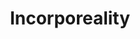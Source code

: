 ---
title: "Incorporeality"

ability:
  description: |
    Spectres, wraiths, and a few other creatures lack physical bodies. Such creatures are insubstantial and can't be touched by nonmagical matter or energy. Likewise, they cannot manipulate objects or exert physical force on objects. However, incorporeal beings have a tangible presence that sometimes seems like a physical attack against a corporeal creature.

    Incorporeal creatures are present on the same plane as the characters, and characters have some chance to affect them.

    Incorporeal creatures can be harmed only by other incorporeal creatures, by magic weapons, or by spells, spell-like effects, or supernatural effects. They are immune to all nonmagical attack forms. They are not burned by normal fires, affected by natural cold, or harmed by mundane acids.

    Even when struck by magic or magic weapons, an incorporeal creature has a 50% chance to ignore any damage from a corporeal source &ndash; except for a force effector damage dealt by a ghost touch weapon.

    Incorporeal creatures are immune to critical hits, extra damage from being favored enemies, and from sneak attacks. They move in any direction (including up or down) at will. They do not need to walk on the ground. They can pass through solid objects at will, although they cannot see when their eyes are within solid matter.

    Incorporeal creatures hiding inside solid objects get a +2 circumstance bonus on _listen_ checks, because solid objects carry sound well. Pinpointing an opponent from inside a solid object uses the same rules as pinpointing invisible opponents (see <a href="#invisibility">Invisibility</a>, below).

    Incorporeal creatures are inaudible unless they decide to make noise.

    The physical attacks of incorporeal creatures ignore material armor, even magic armor, unless it is made of force (such as mage armor or bracers of armor) or has the ghost touch ability.

    Incorporeal creatures pass through and operate in water as easily as they do in air.

    Incorporeal creatures cannot fall or take falling damage.

    Corporeal creatures cannot trip or grapple incorporeal creatures.

    Incorporeal creatures have no weight and do not set off traps that are triggered by weight.

    Incorporeal creatures do not leave footprints, have no scent, and make no noise unless they manifest, and even then they only make noise intentionally.
---
